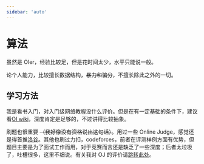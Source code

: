 ```yaml
---
sidebar: 'auto'
---
```

# 算法
虽然是 OIer，经验比较足，但是花时间太少，水平只能说一般。

论个人能力，比较擅长数据结构，~~暴力和骗分~~，不擅长除此之外的一切。
## 学习方法
我是看书入门，对入门级网络教程没什么评价。但是在有一定基础的条件下，建议看[OI wiki](https://oi.wiki/)，深度肯定是足够的，不过讲得比较抽象。

刷题也很重要 ~~（我好像没有资格说出这句话）~~。用过一些 Online Judge，感觉还是得首推[洛谷](https://www.luogu.com.cn/)。其他也刷过力扣，codeforces，前者在评测样例方面有优势，但题目主要是为了面试工作而用，对于竞赛而言还是缺乏了一些深度；后者太垃圾了，吐槽很多，这里不细说。有关我对 OJ 的评价请[跳转此处](../gossip/hope.md#对算法竞赛-oj-contest的希望)。